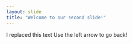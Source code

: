 ```yaml
---
layout: slide
title: "Welcome to our second slide!"
---
```

I replaced this text
Use the left arrow to go back!